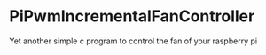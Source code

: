 # PiPwmIncrementalFanController
Yet another simple c program to control the fan of your raspberry pi
